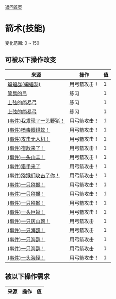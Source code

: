 [返回首页](index.md)  
# 箭术(技能)  
变化范围: 0 ~ 150  
## 可被以下操作改变  
来源  |  操作  |  值  
----  |  ----  |  ----  
[蝙蝠群(蝙蝠洞)](BatColony.md)  |  用弓箭攻击！  |  1  
[简易的弓](BowRustic.md)  |  练习  |  1  
[上弦的简易弓](BowRustic_Copper.md)  |  练习  |  1  
[上弦的简易弓](BowRustic_Simple.md)  |  练习  |  1  
[(事件)我发现了一头野猪！](Event_BoarFight.md)  |  用弓箭攻击！  |  1  
[(事件)喷毒眼镜蛇！](Event_CobraFight.md)  |  用弓箭攻击！  |  1  
[(事件)攻击无人机！](Event_DroneFight.md)  |  用弓箭攻击！  |  1  
[(事件)宿敌来了！](Event_EnemyFight.md)  |  用弓箭攻击！  |  1  
[(事件)一头山羊！](Event_GoatFight.md)  |  用弓箭攻击！  |  1  
[(事件)猎手来了](Event_HunterFight.md)  |  用弓箭攻击！  |  1  
[(事件)猕猴们攻击了你！](Event_MacaqueDenFight.md)  |  用弓箭攻击！  |  1  
[(事件)一只猕猴！](Event_MacaqueFight.md)  |  用弓箭攻击！  |  1  
[(事件)一只猕猴！](Event_MacaqueFightRaid.md)  |  用弓箭攻击！  |  1  
[(事件)一只猕猴！](Event_MacaqueUndeadFight.md)  |  用弓箭攻击！  |  1  
[(事件)一头巨蜥！](Event_MonitorFight.md)  |  用弓箭攻击！  |  1  
[(事件)一只灰山鹑！](Event_PartridgeFight.md)  |  用弓箭攻击  |  1  
[(事件)一只海鸥！](Event_SeagullFight.md)  |  用弓箭攻击  |  1  
[(事件)一只海鸥！](Event_SeagullRaid.md)  |  用弓箭攻击  |  1  
[(事件)一只海鸥！](Event_SeagullRaidCrop.md)  |  用弓箭攻击  |  1  
[(事件)一头海怪！](Event_SeahoundFight.md)  |  用弓箭攻击！  |  1  
## 被以下操作需求  
来源  |  操作  |  值  
----  |  ----  |  ----  
